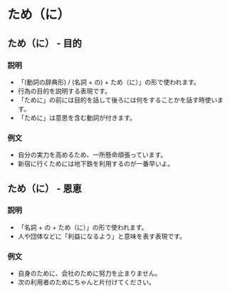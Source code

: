 # ため（に）

## ため（に） - 目的

### 説明

- 「(動詞の辞典形) / (名詞 + の) + ため（に）」の形で使われます。
- 行為の目的を説明する表現です。
- 「ために」の前には目的を話して後ろには何をすることかを話す時使います。
- 「ために」は意思を含む動詞が付きます。

### 例文

- 自分の実力を高めるため、一所懸命頑張っています。
- 新宿に行くためには地下鉄を利用するのが一番早いよ。

## ため（に） - 恩恵

### 説明

- 「名詞 + の + ため（に）」の形で使われます。
- 人や団体などに「利益になるよう」と意味を表す表現です。

### 例文

- 自身のために、会社のために努力を止まりません。
- 次の利用者のためにちゃんと片付けてください。